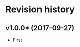 Revision history
=================================

v1.0.0* (2017-09-27)
---------------------------------

* First
